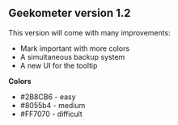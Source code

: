 Geekometer version 1.2
-----------------------
This version will come with many improvements:

* Mark important with more colors
* A simultaneous backup system
* A new UI for the tooltip

**Colors**
* #2B8CB6 - easy
* #8055b4 - medium
* #FF7070 - difficult